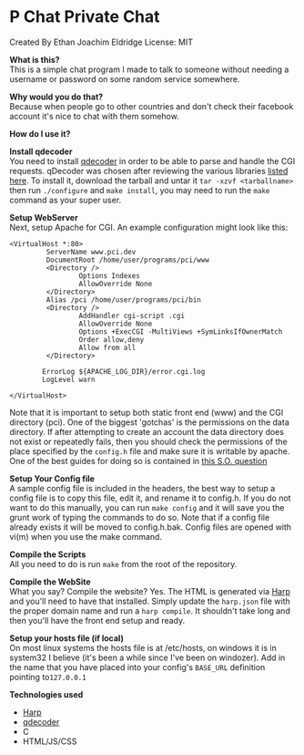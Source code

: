**P Chat** Private Chat 
=======================================================================

Created By Ethan Joachim Eldridge
License: MIT

**What is this?**   
This is a simple chat program I made to talk to someone without needing
a username or password on some random service somewhere.

**Why would you do that?**  
Because when people go to other countries and don't check their
facebook account it's nice to chat with them somehow. 

**How do I use it?**  

**Install qdecoder**  
You need to install [qdecoder] in order to be able to parse and handle
the CGI requests. qDecoder was chosen after reviewing the various
libraries [listed here]. To install it, download the tarball and untar
it `tar -xzvf <tarballname>` then run `./configure` and `make install`,
you may need to run the `make` command as your super user.

**Setup WebServer**  
Next, setup Apache for CGI. An example configuration might look like
this:

	<VirtualHost *:80>
	         ServerName www.pci.dev
	         DocumentRoot /home/user/programs/pci/www
	         <Directory />
	                 Options Indexes
	                 AllowOverride None
	         </Directory>
	         Alias /pci /home/user/programs/pci/bin
	         <Directory />
	                 AddHandler cgi-script .cgi
	                 AllowOverride None
	                 Options +ExecCGI -MultiViews +SymLinksIfOwnerMatch
	                 Order allow,deny
	                 Allow from all
	         </Directory>
	 
	        ErrorLog ${APACHE_LOG_DIR}/error.cgi.log
	        LogLevel warn

	</VirtualHost>

Note that it is important to setup both static front end (www) and the
CGI directory (pci). One of the biggest 'gotchas' is the permissions on
the data directory. If after attempting to create an account the data 
directory does not exist or repeatedly fails, then you should check the
permissions of the place specified by the `config.h` file and make sure 
it is writable by apache.  One of the best guides for doing so is 
contained in [this S.O. question]  

**Setup Your Config file**  
A sample config file is included in the headers, the best way to setup a
config file is to copy this file, edit it, and rename it to config.h. If 
you do not want to do this manually, you can run `make config` and it will 
save you the grunt work of typing the commands to do so. Note that if a 
config file already exists it will be moved to config.h.bak. Config
files are opened with vi(m) when you use the make command. 

**Compile the Scripts**  
All you need to do is run `make` from the root of the repository.

**Compile the WebSite**  
What you say? Compile the website? Yes. The HTML is generated via
[Harp] and you'll need to have that installed. Simply update the 
`harp.json` file with the proper domain name and run a `harp compile`. 
It shouldn't take long and then you'll have the front end setup and 
ready.

**Setup your hosts file (if local)**  
On most linux systems the hosts file is at /etc/hosts, on windows it is
in system32 I believe (it's been a while since I've been on windozer). 
Add in the name that you have placed into your config's `BASE_URL` 
definition pointing to`127.0.0.1`

**Technologies used**  
 
 - [Harp]
 - [qdecoder]
 - C
 - HTML/JS/CSS


[qdecoder]:http://www.qdecoder.org/wiki/qdecoder
[listed here]:http://cgi.resourceindex.com/programs_and_scripts/c_and_c++/libraries_and_classes/
[this S.O. question]:http://serverfault.com/questions/124800/how-to-setup-linux-permissions-for-the-www-folder
[Harp]:http://harpjs.com
